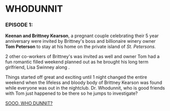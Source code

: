 # WHODUNNIT

### EPISODE 1:

**Keenan and Brittney Kearson**, a pregnant couple celebrating their 5 year anniversary were invited by Brittney's boss and billionaire winery owner **Tom Peterson** to stay at his home on the private island of *St. Petersons.*

2 other co-workers of Brittney's was invited as well and owner Tom had a fun romantic filled weekend planned out as he brought his long term girlfriend, Lisa Swinney along .

Things started off great and exciting until 1 night changed the entire weekend when the lifeless and bloody body of Brittney Kearson was found while everyone was out in the nightclub. Dr. Whodunnit, who is good friends with Tom just happened to be there so he jumps to investigate?

[SOOO, WHO DUNNIT?](./scene1.md)



